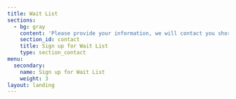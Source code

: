 ```yaml
---
title: Wait List
sections:
  - bg: gray
    content: 'Please provide your information, we will contact you shortly.'
    section_id: contact
    title: Sign up for Wait List
    type: section_contact
menu:
  secondary:
    name: Sign up for Wait List
    weight: 3
layout: landing
---
```


